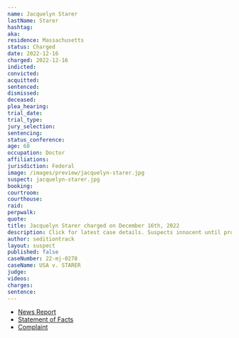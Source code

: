 ```yaml
---
name: Jacquelyn Starer
lastName: Starer
hashtag:
aka:
residence: Massachusetts
status: Charged
date: 2022-12-16
charged: 2022-12-16
indicted:
convicted:
acquitted:
sentenced:
dismissed:
deceased:
plea_hearing:
trial_date:
trial_type:
jury_selection:
sentencing:
status_conference:
age: 68
occupation: Doctor
affiliations:
jurisdiction: Federal
image: /images/preview/jacquelyn-starer.jpg
suspect: jacquelyn-starer.jpg
booking:
courtroom:
courthouse:
raid:
perpwalk:
quote:
title: Jacquelyn Starer charged on December 16th, 2022
description: Click for latest case details. Suspects innocent until proven guilty.
author: seditiontrack
layout: suspect
published: false
caseNumber: 22-mj-0278
caseName: USA v. STARER
judge:
videos:
charges:
sentence:
---
```

- [News Report](https://www.businessinsider.com/doctor-accused-of-punching-officer-on-jan-6-arrested-charged-2022-12)
- [Statement of Facts](https://www.justice.gov/usao-dc/case-multi-defendant/file/1559746/download)
- [Complaint](https://www.justice.gov/usao-dc/case-multi-defendant/file/1559751/download)
